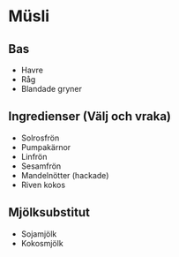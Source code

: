 # Müsli

## Bas

* Havre
* Råg
* Blandade gryner

## Ingredienser (Välj och vraka)

* Solrosfrön
* Pumpakärnor
* Linfrön
* Sesamfrön
* Mandelnötter (hackade)
* Riven kokos

## Mjölksubstitut

* Sojamjölk
* Kokosmjölk
